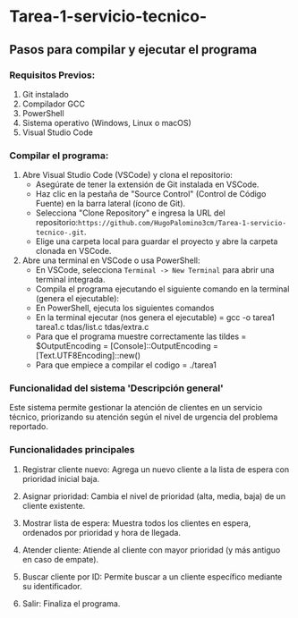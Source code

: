 # Tarea-1-servicio-tecnico-
## Pasos para compilar y ejecutar el programa

### Requisitos Previos:
1) Git instalado
2) Compilador GCC
3) PowerShell
4) Sistema operativo (Windows, Linux o macOS)
5) Visual Studio Code

### Compilar el programa:

1) Abre Visual Studio Code (VSCode) y clona el repositorio:
   - Asegúrate de tener la extensión de Git instalada en VSCode.
   - Haz clic en la pestaña de "Source Control" (Control de Código Fuente) en la barra lateral (ícono de Git).
   - Selecciona "Clone Repository" e ingresa la URL del repositorio:`https://github.com/HugoPalomino3cm/Tarea-1-servicio-tecnico-.git`.
   - Elige una carpeta local para guardar el proyecto y abre la carpeta clonada en VSCode.
2) Abre una terminal en VSCode o usa PowerShell:
   - En VSCode, selecciona `Terminal -> New Terminal` para abrir una terminal integrada.
   - Compila el programa ejecutando el siguiente comando en la terminal (genera el ejecutable):
   - En PowerShell, ejecuta los siguientes comandos
   - En la terminal ejecutar (nos genera el ejecutable) = gcc -o tarea1 tarea1.c tdas/list.c tdas/extra.c
   - Para que el programa muestre correctamente las tildes = $OutputEncoding = [Console]::OutputEncoding = [Text.UTF8Encoding]::new()
   - Para que empiece a compilar el codigo = ./tarea1


### Funcionalidad del sistema 'Descripción general'

Este sistema permite gestionar la atención de clientes en un servicio técnico, priorizando su atención según el nivel de urgencia del problema reportado.

### Funcionalidades principales

1) Registrar cliente nuevo: Agrega un nuevo cliente a la lista de espera con prioridad inicial baja.

2) Asignar prioridad: Cambia el nivel de prioridad (alta, media, baja) de un cliente existente.

3) Mostrar lista de espera: Muestra todos los clientes en espera, ordenados por prioridad y hora de llegada.

4) Atender cliente: Atiende al cliente con mayor prioridad (y más antiguo en caso de empate).

5) Buscar cliente por ID: Permite buscar a un cliente específico mediante su identificador.

6) Salir: Finaliza el programa.